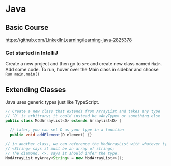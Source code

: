 # Java

## Basic Course
https://github.com/LinkedInLearning/learning-java-2825378

### Get started in IntelliJ

Create a new project and then go to `src` and create new class named `Main`.
Add some code.
To run, hover over the Main class in sidebar and choose `Run main.main()`

## Extending Classes
Java uses generic types just like TypeScript. 
```Java
// Create a new class that extends from ArrayList and takes any type
// `D` is arbitrary; it could instead be <AnyType> or something else
public class ModArraylist<D> extends Arraylist<D> {

  // later, you can set D as your type in a function
  public void addElement(D element) {}  
  
// in another class, we can reference the ModArrayList with whatever type we'd like
// <String> says it must be an array of strings;
// The diamond, <>, says it should infer the type.
ModArrayList myArray<String> = new ModArrayList<>();
```

